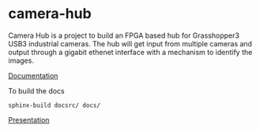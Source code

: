 # camera-hub

Camera Hub is a project to build an FPGA based hub for Grasshopper3 USB3 
industrial cameras. The hub will get input from multiple cameras and 
output through a gigabit ethenet interface with a mechanism to identify
the images.  

[Documentation](https://drac98.github.io/camera-hub/)

To build the docs
```shell
sphinx-build docsrc/ docs/
```

[Presentation](https://docs.google.com/presentation/d/1VfYDuK0M0buyBoNcyzcuwpfO53yG3oFkJHtTPEfsPDs/edit?usp=sharing)

